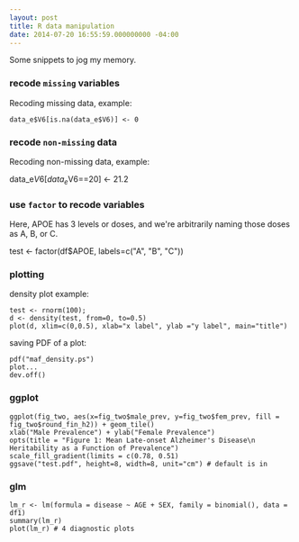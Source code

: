 ```yaml
---
layout: post
title: R data manipulation
date: 2014-07-20 16:55:59.000000000 -04:00
---
```


Some snippets to jog my memory.

### recode `missing` variables

Recoding missing data, example:

    data_e$V6[is.na(data_e$V6)] <- 0

### recode `non-missing` data

Recoding non-missing data, example:

data_e$V6[data_e$V6==20] <- 21.2

### use `factor` to recode variables

Here, APOE has 3 levels or doses, and we're arbitrarily naming those doses as A, B, or C.

test <- factor(df$APOE, labels=c("A", "B", "C"))

### plotting

density plot example:

    test <- rnorm(100);
    d <- density(test, from=0, to=0.5)
    plot(d, xlim=c(0,0.5), xlab="x label", ylab ="y label", main="title")

saving PDF of a plot:

    pdf("maf_density.ps")
    plot...
    dev.off()

### ggplot

    ggplot(fig_two, aes(x=fig_two$male_prev, y=fig_two$fem_prev, fill = fig_two$round_fin_h2)) + geom_tile()
    xlab("Male Prevalence") + ylab("Female Prevalence")
    opts(title = "Figure 1: Mean Late-onset Alzheimer's Disease\n Heritability as a Function of Prevalence")
    scale_fill_gradient(limits = c(0.78, 0.51)
    ggsave("test.pdf", height=8, width=8, unit="cm") # default is in

### glm

    lm_r <- lm(formula = disease ~ AGE + SEX, family = binomial(), data = df1)
    summary(lm_r)
    plot(lm_r) # 4 diagnostic plots
